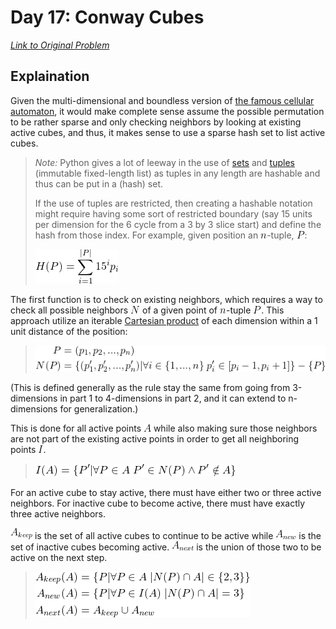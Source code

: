 # Day 17: Conway Cubes

[*Link to Original Problem*](https://adventofcode.com/2020/day/17)

## Explaination

Given the multi-dimensional and boundless version of [the famous cellular
automaton][Conway's Game of Life], it would make complete sense assume the
possible permutation to be rather sparse and only checking neighbors by looking
at existing active cubes, and thus, it makes sense to use a sparse hash set to
list active cubes.

> _Note:_ Python gives a lot of leeway in the use of [sets][Python Set] and
> [tuples][Python Tuple] (immutable fixed-length list) as tuples in any length
> are hashable and thus can be put in a (hash) set.
>
> If the use of tuples are restricted, then creating a hashable notation might
> require having some sort of restricted boundary (say 15 units per dimension
> for the 6 cycle from a 3 by 3 slice start) and define the hash from those
> index. For example, given position an ![nt]-tuple, ![P]:
>
> ![EQ0]

The first function is to check on existing neighbors, which requires a way to check all possible neighbors ![N] of a given point of ![nt]-tuple ![P]. This approach utilize an iterable [Cartesian product] of each dimension within a 1 unit distance of the position:

> ![EQ1]

(This is defined generally as the rule stay the same from going from 3-dimensions in part 1 to 4-dimensions in part 2, and it can extend to n-dimensions for generalization.)

This is done for all active points ![A] while also making sure those neighbors are not part of the existing active points in order to get all neighboring points ![I].

> ![EQ2]

For an active cube to stay active, there must have either two or three active neighbors. For inactive cube to become active, there must have exactly three active neighbors.

![Akeep] is the set of all active cubes to continue to be active while ![Anew] is the set of inactive cubes becoming active. ![Anext] is the union of those two to be active on the next step.

> ![EQ3]


<!-- MARKDOWN LINKS -->
[Conway's Game of Life]: https://en.wikipedia.org/wiki/Conway%27s_Game_of_Life
[Python Set]: https://realpython.com/python-sets/
[Python Tuple]: https://realpython.com/python-lists-tuples/#python-tuples
[Cartesian Product]: https://en.wikipedia.org/wiki/Cartesian_product

<!-- MARKDOWN IMAGE LINKS -->
[nt]: ./img/nt.png
[A]: ./img/A.png
[I]: ./img/I.png
[N]: ./img/N.png
[P]: ./img/P.png
[EQ0]: ./img/EQ0.png
[EQ1]: ./img/EQ1.png
[EQ2]: ./img/EQ2.png
[EQ3]: ./img/EQ3.png
[Akeep]: ./img/Akeep.png
[Anew]: ./img/Anew.png
[Anext]: ./img/Anext.png
